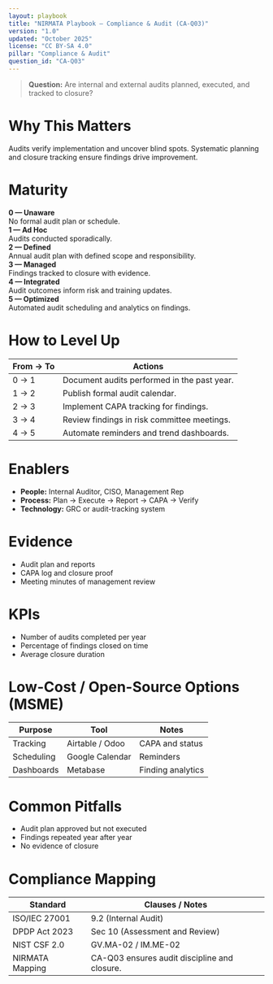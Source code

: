 ```yaml
---
layout: playbook
title: "NIRMATA Playbook — Compliance & Audit (CA-Q03)"
version: "1.0"
updated: "October 2025"
license: "CC BY-SA 4.0"
pillar: "Compliance & Audit"
question_id: "CA-Q03"
---
```


> **Question:** Are internal and external audits planned, executed, and tracked to closure?

# Why This Matters
Audits verify implementation and uncover blind spots. Systematic planning and closure tracking ensure findings drive improvement.

# Maturity
<div class="levels-grid">
  <div class="level level-0"><strong>0 — Unaware</strong><br>No formal audit plan or schedule.</div>
  <div class="level level-1"><strong>1 — Ad Hoc</strong><br>Audits conducted sporadically.</div>
  <div class="level level-2"><strong>2 — Defined</strong><br>Annual audit plan with defined scope and responsibility.</div>
  <div class="level level-3"><strong>3 — Managed</strong><br>Findings tracked to closure with evidence.</div>
  <div class="level level-4"><strong>4 — Integrated</strong><br>Audit outcomes inform risk and training updates.</div>
  <div class="level level-5"><strong>5 — Optimized</strong><br>Automated audit scheduling and analytics on findings. </div>
</div>

# How to Level Up

| From → To | Actions |
|---|---|
|0 → 1|Document audits performed in the past year.|
|1 → 2|Publish formal audit calendar.|
|2 → 3|Implement CAPA tracking for findings.|
|3 → 4|Review findings in risk committee meetings.|
|4 → 5|Automate reminders and trend dashboards. |

# Enablers
- **People:** Internal Auditor, CISO, Management Rep  
- **Process:** Plan → Execute → Report → CAPA → Verify  
- **Technology:** GRC or audit-tracking system  

# Evidence
- Audit plan and reports  
- CAPA log and closure proof  
- Meeting minutes of management review  

# KPIs
- Number of audits completed per year  
- Percentage of findings closed on time  
- Average closure duration  

# Low-Cost / Open-Source Options (MSME)

| Purpose | Tool | Notes |
|---|---|---|
| Tracking | Airtable / Odoo | CAPA and status |
| Scheduling | Google Calendar | Reminders |
| Dashboards | Metabase | Finding analytics |

# Common Pitfalls
- Audit plan approved but not executed  
- Findings repeated year after year  
- No evidence of closure  

# Compliance Mapping

| Standard | Clauses / Notes |
|---|---|
| ISO/IEC 27001 | 9.2 (Internal Audit) |
| DPDP Act 2023 | Sec 10 (Assessment and Review) |
| NIST CSF 2.0 | GV.MA-02 / IM.ME-02 |
| NIRMATA Mapping | CA-Q03 ensures audit discipline and closure. |

